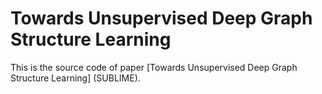 # Towards Unsupervised Deep Graph Structure Learning

This is the source code of paper [Towards Unsupervised Deep Graph Structure Learning] (SUBLIME). 
